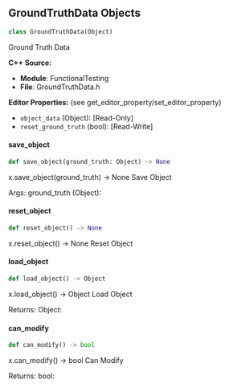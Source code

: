 ## GroundTruthData Objects

```python
class GroundTruthData(Object)
```

Ground Truth Data

**C++ Source:**

- **Module**: FunctionalTesting
- **File**: GroundTruthData.h

**Editor Properties:** (see get_editor_property/set_editor_property)

- ``object_data`` (Object):  [Read-Only]
- ``reset_ground_truth`` (bool):  [Read-Write]

<a id="unreal.GroundTruthData.save_object"></a>

#### save_object

```python
def save_object(ground_truth: Object) -> None
```

x.save_object(ground_truth) -> None
Save Object

Args:
    ground_truth (Object):

<a id="unreal.GroundTruthData.reset_object"></a>

#### reset_object

```python
def reset_object() -> None
```

x.reset_object() -> None
Reset Object

<a id="unreal.GroundTruthData.load_object"></a>

#### load_object

```python
def load_object() -> Object
```

x.load_object() -> Object
Load Object

Returns:
    Object:

<a id="unreal.GroundTruthData.can_modify"></a>

#### can_modify

```python
def can_modify() -> bool
```

x.can_modify() -> bool
Can Modify

Returns:
    bool:

<a id="unreal.ScreenshotFunctionalTest"></a>